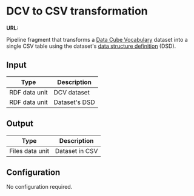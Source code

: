 # DCV to CSV transformation

**URL:** 

Pipeline fragment that transforms a [Data Cube Vocabulary](https://www.w3.org/TR/vocab-data-cube/) dataset into a single CSV table using the dataset's [data structure definition](https://www.w3.org/TR/vocab-data-cube/#dsd) (DSD).

## Input

| Type          | Description   |
| ------------- | ------------- |
| RDF data unit | DCV dataset   |
| RDF data unit | Dataset's DSD |

## Output

| Type            | Description                    |
| --------------- | ------------------------------ |
| Files data unit | Dataset in CSV                 |

## Configuration

No configuration required.
